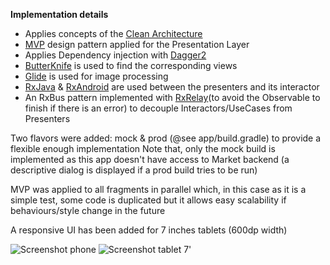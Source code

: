 **Implementation details**

- Applies concepts of the [Clean Architecture](https://8thlight.com/blog/uncle-bob/2012/08/13/the-clean-architecture.html)
- [MVP](https://github.com/googlesamples/android-architecture) design pattern applied for the Presentation Layer
- Applies Dependency injection with  [Dagger2](https://google.github.io/dagger/)
- [ButterKnife](http://jakewharton.github.io/butterknife/) is used to find the corresponding views
- [Glide](https://github.com/bumptech/glide) is used for image processing
- [RxJava](https://github.com/ReactiveX/RxJava) & [RxAndroid](https://github.com/ReactiveX/RxAndroid) are used between the presenters and its interactor
- An RxBus pattern implemented with [RxRelay](https://github.com/JakeWharton/RxRelay)(to avoid the Observable to finish if there is an error) to decouple Interactors/UseCases from Presenters



Two flavors were added: mock & prod (@see app/build.gradle) to provide a flexible enough implementation
Note that,  only the mock build is implemented as this app doesn't have access to Market backend
(a descriptive dialog is displayed if a prod build tries to be run)

MVP was applied to all fragments in parallel which, in this case as it is a simple test, some code is duplicated but it allows easy scalability if behaviours/style change in the future 

A responsive UI has been added for 7 inches tablets (600dp width)

![Screenshot phone](http://awoisoak.com/public/android/market_app_1.png)
![Screenshot tablet 7'](http://awoisoak.com/public/android/market_app_2.png)